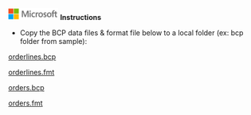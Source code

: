 ![](./media/solutions-microsoft-logo-small.png)
**Instructions**


- Copy the BCP data files & format file below to a local folder (ex: bcp folder from sample):

[orderlines.bcp](https://sqlchoice.blob.core.windows.net/sqlchoice/samples/belgrade-product-catalog-demo/bcp/orderlines.bcp)

[orderlines.fmt](https://sqlchoice.blob.core.windows.net/sqlchoice/samples/belgrade-product-catalog-demo/bcp/orderlines.fmt)

[orders.bcp](https://sqlchoice.blob.core.windows.net/sqlchoice/samples/belgrade-product-catalog-demo/bcp/orders.bcp)

[orders.fmt](https://sqlchoice.blob.core.windows.net/sqlchoice/samples/belgrade-product-catalog-demo/bcp/orders.fmt)
